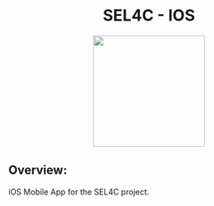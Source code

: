<div align="center">
    <!-- Title -->
    <h1>SEL4C - IOS</h1>
    <!-- Image -->
    <img width=200px src="https://upload.wikimedia.org/wikipedia/commons/thumb/6/67/App_Store_%28iOS%29.svg/1024px-App_Store_%28iOS%29.svg.png">
</div>


## Overview:
iOS Mobile App for the SEL4C project. 
